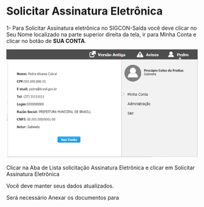 # Solicitar Assinatura Eletrônica

1- Para Solicitar Assinatura eletrônica no SIGCON-Saída você deve clicar no Seu Nome localizado na parte superior direita da tela, ir para Minha Conta e clicar no botão de **SUA CONTA**.

![MINHA CONTA](../.gitbook/assets/processo_eletronico_assinatura_sua_conta.png)

Clicar na Aba de Lista solicitação Assinatura Eletrônica e clicar em Solicitar Assinatura Eletrônica

Você deve manter seus dados atualizados.

Será necessário Anexar os documentos para 

